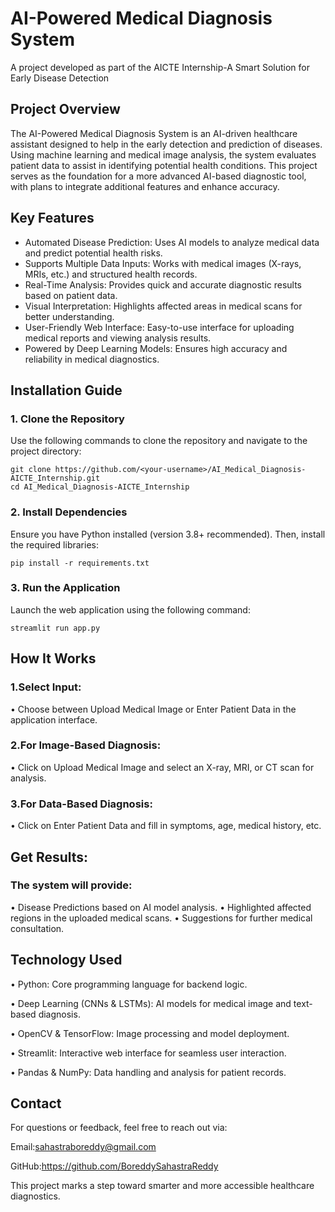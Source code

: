# AI-Powered Medical Diagnosis System

A project developed as part of the AICTE Internship-A Smart Solution for Early Disease Detection

## Project Overview

The AI-Powered Medical Diagnosis System is an AI-driven healthcare assistant designed to help in the early detection and prediction of diseases. Using machine learning and medical image analysis, the system evaluates patient data to assist in identifying potential health conditions. This project serves as the foundation for a more advanced AI-based diagnostic tool, with plans to integrate additional features and enhance accuracy.

## Key Features

* Automated Disease Prediction: Uses AI models to analyze medical data and predict potential health risks.
* Supports Multiple Data Inputs: Works with medical images (X-rays, MRIs, etc.) and structured health records.
* Real-Time Analysis: Provides quick and accurate diagnostic results based on patient data.
* Visual Interpretation: Highlights affected areas in medical scans for better understanding.
* User-Friendly Web Interface: Easy-to-use interface for uploading medical reports and viewing analysis results.
* Powered by Deep Learning Models: Ensures high accuracy and reliability in medical diagnostics.


## Installation Guide

### 1. Clone the Repository
Use the following commands to clone the repository and navigate to the project directory:
```
git clone https://github.com/<your-username>/AI_Medical_Diagnosis-AICTE_Internship.git  
cd AI_Medical_Diagnosis-AICTE_Internship  
```
### 2. Install Dependencies
Ensure you have Python installed (version 3.8+ recommended). Then, install the required libraries:
```
pip install -r requirements.txt  
```
### 3. Run the Application
Launch the web application using the following command:
```
streamlit run app.py
```
## How It Works

### 1.Select Input:
•	Choose between Upload Medical Image or Enter Patient Data in the application interface.

### 2.For Image-Based Diagnosis:
•	Click on Upload Medical Image and select an X-ray, MRI, or CT scan for analysis.

### 3.For Data-Based Diagnosis:
•	Click on Enter Patient Data and fill in symptoms, age, medical history, etc.

## Get Results:

### The system will provide:
•	Disease Predictions based on AI model analysis.
•	Highlighted affected regions in the uploaded medical scans.
•	Suggestions for further medical consultation.

## Technology Used

•	Python: Core programming language for backend logic.

•	Deep Learning (CNNs & LSTMs): AI models for medical image and text-based diagnosis.

•	OpenCV & TensorFlow: Image processing and model deployment.

•	Streamlit: Interactive web interface for seamless user interaction.

•	Pandas & NumPy: Data handling and analysis for patient records.

## Contact

For questions or feedback, feel free to reach out via:

Email:sahastraboreddy@gmail.com

GitHub:https://github.com/BoreddySahastraReddy

This project marks a step toward smarter and more accessible healthcare diagnostics.
